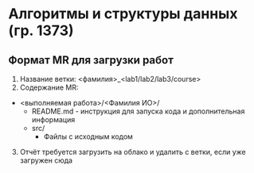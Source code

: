 # Алгоритмы и структуры данных (гр. 1373)
## Формат MR для загрузки работ
1. Название ветки: <фамилия>_<lab1/lab2/lab3/course>
2. Содержание MR:  
- <выполняемая работа>/<Фамилия ИО>/
    - README.md - инструкция для запуска кода и дополнительная информация
    - src/
        - Файлы с исходным кодом
3. Отчёт требуется загрузить на облако и удалить с ветки, если уже загружен сюда